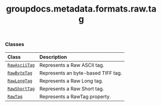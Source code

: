 ﻿---
title: groupdocs.metadata.formats.raw.tag
second_title: GroupDocs.Metadata for Python via .NET API References
description: 
type: docs
url: /python-net/groupdocs.metadata.formats.raw.tag/
is_root: false
weight: 10
---



### Classes
| Class | Description |
| :- | :- |
| [`RawAsciiTag`](/metadata/python-net/groupdocs.metadata.formats.raw.tag/rawasciitag) | Represents a Raw ASCII tag. |
| [`RawByteTag`](/metadata/python-net/groupdocs.metadata.formats.raw.tag/rawbytetag) | Represents an byte-based TIFF tag. |
| [`RawLongTag`](/metadata/python-net/groupdocs.metadata.formats.raw.tag/rawlongtag) | Represents a Raw Long tag. |
| [`RawShortTag`](/metadata/python-net/groupdocs.metadata.formats.raw.tag/rawshorttag) | Represents a Raw Short tag. |
| [`RawTag`](/metadata/python-net/groupdocs.metadata.formats.raw.tag/rawtag) | Represents a RawTag property. |


